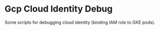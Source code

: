 # Gcp Cloud Identity Debug

Some scripts for debugging cloud identity (binding IAM role to GKE pods).
